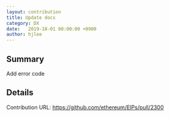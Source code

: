 ```yaml
---
layout: contribution
title: Update docs
category: DX
date:   2019-10-01 00:00:00 +0900
author: hjlee
---
```


## Summary
Add error code

## Details
Contribution URL: https://github.com/ethereum/EIPs/pull/2300

